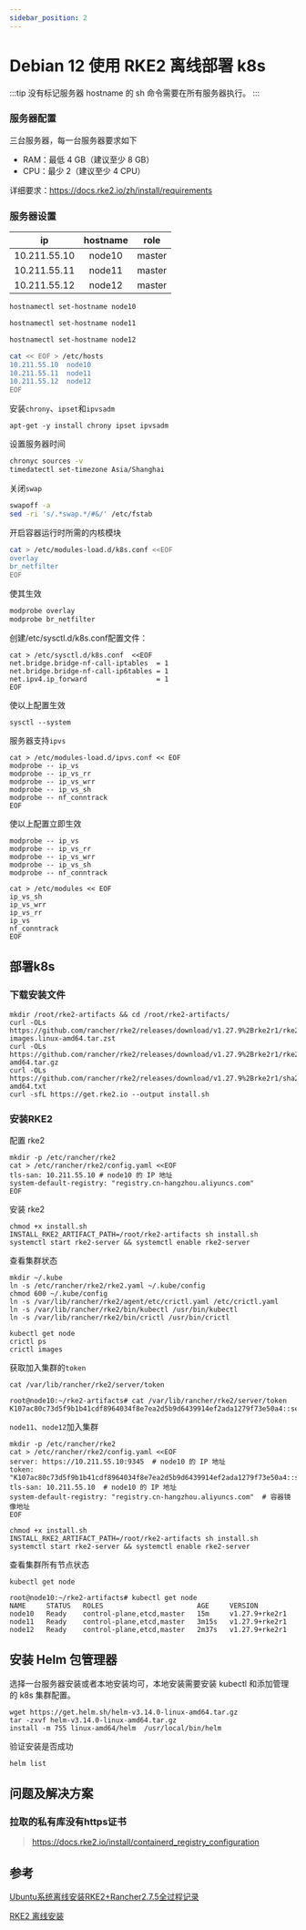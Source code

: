 ```yaml
---
sidebar_position: 2
---
```


# Debian 12 使用 RKE2 离线部署 k8s

:::tip
没有标记服务器 hostname 的 sh 命令需要在所有服务器执行。
:::

### 服务器配置

三台服务器，每一台服务器要求如下

- RAM：最低 4 GB（建议至少 8 GB）
- CPU：最少 2（建议至少 4 CPU）

详细要求：https://docs.rke2.io/zh/install/requirements

### 服务器设置

|      ip      | hostname |  role  |
|:------------:|:--------:|:------:|
| 10.211.55.10 |  node10  | master |
| 10.211.55.11 |  node11  | master |
| 10.211.55.12 |  node12  | master |

```sh title="node10"
hostnamectl set-hostname node10
```

```sh title="node11"
hostnamectl set-hostname node11
```

```sh title="node12"
hostnamectl set-hostname node12
```

```sh
cat << EOF > /etc/hosts
10.211.55.10  node10
10.211.55.11  node11
10.211.55.12  node12
EOF
```

安装`chrony`、`ipset`和`ipvsadm`
```shell
apt-get -y install chrony ipset ipvsadm
```

设置服务器时间

```sh
chronyc sources -v
timedatectl set-timezone Asia/Shanghai
```

关闭`swap`

```sh
swapoff -a
sed -ri 's/.*swap.*/#&/' /etc/fstab
```

开启容器运行时所需的内核模块

```sh
cat > /etc/modules-load.d/k8s.conf <<EOF
overlay
br_netfilter
EOF
```

使其生效

```sh
modprobe overlay
modprobe br_netfilter
```

创建/etc/sysctl.d/k8s.conf配置文件：

```shell
cat > /etc/sysctl.d/k8s.conf  <<EOF
net.bridge.bridge-nf-call-iptables  = 1
net.bridge.bridge-nf-call-ip6tables = 1
net.ipv4.ip_forward                 = 1
EOF
```

使以上配置生效

```shell
sysctl --system
```

服务器支持`ipvs`

```shell
cat > /etc/modules-load.d/ipvs.conf << EOF
modprobe -- ip_vs
modprobe -- ip_vs_rr
modprobe -- ip_vs_wrr
modprobe -- ip_vs_sh
modprobe -- nf_conntrack
EOF
```

使以上配置立即生效

```shell
modprobe -- ip_vs
modprobe -- ip_vs_rr
modprobe -- ip_vs_wrr
modprobe -- ip_vs_sh
modprobe -- nf_conntrack
```

```shell
cat > /etc/modules << EOF
ip_vs_sh
ip_vs_wrr
ip_vs_rr
ip_vs
nf_conntrack
EOF
```

## 部署k8s

### 下载安装文件

```shell
mkdir /root/rke2-artifacts && cd /root/rke2-artifacts/
curl -OLs https://github.com/rancher/rke2/releases/download/v1.27.9%2Brke2r1/rke2-images.linux-amd64.tar.zst
curl -OLs https://github.com/rancher/rke2/releases/download/v1.27.9%2Brke2r1/rke2.linux-amd64.tar.gz
curl -OLs https://github.com/rancher/rke2/releases/download/v1.27.9%2Brke2r1/sha256sum-amd64.txt
curl -sfL https://get.rke2.io --output install.sh
```

### 安装RKE2

配置 rke2

```shell title="node10" {3}
mkdir -p /etc/rancher/rke2
cat > /etc/rancher/rke2/config.yaml <<EOF
tls-san: 10.211.55.10 # node10 的 IP 地址
system-default-registry: "registry.cn-hangzhou.aliyuncs.com"
EOF
```

安装 rke2

```shell title="node10"
chmod +x install.sh
INSTALL_RKE2_ARTIFACT_PATH=/root/rke2-artifacts sh install.sh
systemctl start rke2-server && systemctl enable rke2-server
```

查看集群状态

```shell title="node10"
mkdir ~/.kube
ln -s /etc/rancher/rke2/rke2.yaml ~/.kube/config
chmod 600 ~/.kube/config
ln -s /var/lib/rancher/rke2/agent/etc/crictl.yaml /etc/crictl.yaml
ln -s /var/lib/rancher/rke2/bin/kubectl /usr/bin/kubectl
ln -s /var/lib/rancher/rke2/bin/crictl /usr/bin/crictl

kubectl get node
crictl ps
crictl images
```

获取加入集群的`token`

```shell title="node10"
cat /var/lib/rancher/rke2/server/token
```

```text title="node10"
root@node10:~/rke2-artifacts# cat /var/lib/rancher/rke2/server/token
K107ac80c73d5f9b1b41cdf8964034f8e7ea2d5b9d6439914ef2ada1279f73e50a4::server:2630492423c420d92260253874e9b60b
```

`node11`、`node12`加入集群
```shell title="node11、node12" {3-5}
mkdir -p /etc/rancher/rke2
cat > /etc/rancher/rke2/config.yaml <<EOF
server: https://10.211.55.10:9345  # node10 的 IP 地址
token: "K107ac80c73d5f9b1b41cdf8964034f8e7ea2d5b9d6439914ef2ada1279f73e50a4::server:2630492423c420d92260253874e9b60b"
tls-san: 10.211.55.10  # node10 的 IP 地址
system-default-registry: "registry.cn-hangzhou.aliyuncs.com"  # 容器镜像地址
EOF
```

```shell title="node11、node12"
chmod +x install.sh
INSTALL_RKE2_ARTIFACT_PATH=/root/rke2-artifacts sh install.sh
systemctl start rke2-server && systemctl enable rke2-server
```

查看集群所有节点状态

```shell title="node10"
kubectl get node
```

```text title="node10"
root@node10:~/rke2-artifacts# kubectl get node
NAME     STATUS   ROLES                       AGE     VERSION
node10   Ready    control-plane,etcd,master   15m     v1.27.9+rke2r1
node11   Ready    control-plane,etcd,master   3m15s   v1.27.9+rke2r1
node12   Ready    control-plane,etcd,master   2m37s   v1.27.9+rke2r1
```

## 安装 Helm 包管理器

选择一台服务器安装或者本地安装均可，本地安装需要安装 kubectl 和添加管理的 k8s 集群配置。

```shell title="node10"
wget https://get.helm.sh/helm-v3.14.0-linux-amd64.tar.gz
tar -zxvf helm-v3.14.0-linux-amd64.tar.gz
install -m 755 linux-amd64/helm  /usr/local/bin/helm
```

验证安装是否成功

```shell
helm list
```

## 问题及解决方案

### 拉取的私有库没有https证书

> https://docs.rke2.io/install/containerd_registry_configuration

## 参考

[Ubuntu系统离线安装RKE2+Rancher2.7.5全过程记录](https://blog.csdn.net/u010438035/article/details/131684587)

[RKE2 离线安装](https://docs.rke2.io/zh/install/airgap)
